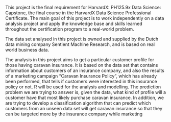 This project is the final requirement for HarvardX: PH125.9x Data Science: Capstone, the final course in the HarvardX Data Science Professional Certificate. 
The main goal of this project is to work independently on a data analysis project and apply the knowledge base and skills learned throughout the certification program to a real-world problem. 

The data set analysed in this project is owned and supplied by the Dutch data mining company Sentient Machine Research, and is based on real world business data. 

The analysis in this project aims to get a particular customer profile for those having caravan insurance. 
It is based on the data set that contains information about customers of an insurance company, and also the results of a marketing campaign “Caravan Insurance Policy”, 
which has already been performed, that tells if customers were interested in this insurance policy or not. R will be used for the analysis and modelling. 
The prediction problem we are trying to answer is, given the data, what kind of profile will a customer have that most likely purchase caravan insurance. 
In addition, we are trying to develop a classification algorithm that can predict which customers from an unseen data set will get caravan insurance so that they can be targeted more by the insurance company while marketing 
